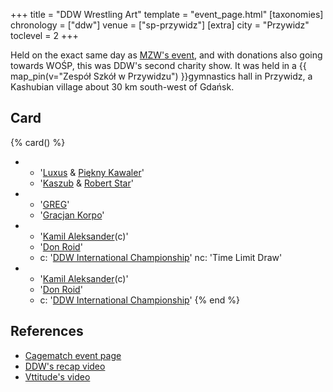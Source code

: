 +++
title = "DDW Wrestling Art"
template = "event_page.html"
[taxonomies]
chronology = ["ddw"]
venue = ["sp-przywidz"]
[extra]
city = "Przywidz"
toclevel = 2
+++

Held on the exact same day as [MZW's event](@/e/mzw/2015-01-11-mzw-charity-show-2015.md), and with donations also going towards WOŚP, this was DDW's second charity show.
It was held in a {{ map_pin(v="Zespół Szkół w Przywidzu") }}gymnastics hall in Przywidz, a Kashubian village about 30&nbsp;km south-west of Gdańsk.

## Card

{% card() %}
- - '[Luxus](@/w/luxus.md) & [Piękny Kawaler](@/w/piekny-kawaler.md)'
  - '[Kaszub](@/w/kaszub.md) & [Robert Star](@/w/robert-star.md)'
- - '[GREG](@/w/greg.md)'
  - '[Gracjan Korpo](@/w/gracjan-korpo.md)'
- - '[Kamil Aleksander](@/w/kamil-aleksander.md)(c)'
  - '[Don Roid](@/w/don-roid.md)'
  - c: '[DDW International Championship](@/c/ddw-international-championship.md)'
    nc: 'Time Limit Draw'
- - '[Kamil Aleksander](@/w/kamil-aleksander.md)(c)'
  - '[Don Roid](@/w/don-roid.md)'
  - c: '[DDW International Championship](@/c/ddw-international-championship.md)'
{% end %}

## References

* [Cagematch event page](https://www.cagematch.net/?id=1&nr=123193)
* [DDW's recap video](https://www.youtube.com/watch?v=MXT32x52Wdw)
* [Vttitude's video](https://www.youtube.com/watch?v=SHVqgJsIROk)

